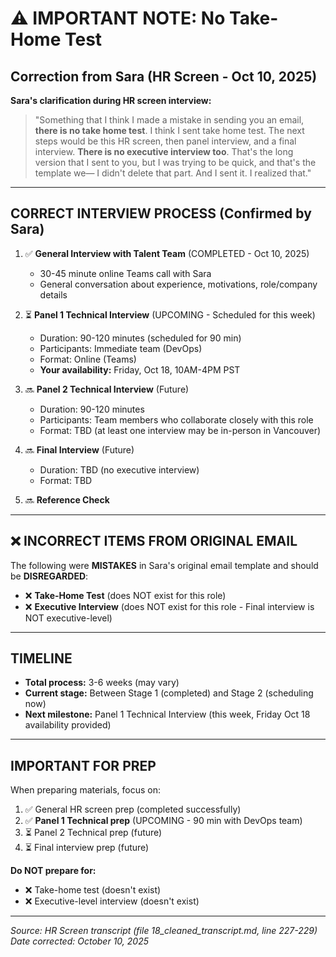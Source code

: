 # ⚠️ IMPORTANT NOTE: No Take-Home Test

## Correction from Sara (HR Screen - Oct 10, 2025)

**Sara's clarification during HR screen interview:**

> "Something that I think I made a mistake in sending you an email, **there is no take home test**. I think I sent take home test. The next steps would be this HR screen, then panel interview, and a final interview. **There is no executive interview too**. That's the long version that I sent to you, but I was trying to be quick, and that's the template we— I didn't delete that part. And I sent it. I realized that."

---

## CORRECT INTERVIEW PROCESS (Confirmed by Sara)

1. ✅ **General Interview with Talent Team** (COMPLETED - Oct 10, 2025)
   - 30-45 minute online Teams call with Sara
   - General conversation about experience, motivations, role/company details

2. ⏳ **Panel 1 Technical Interview** (UPCOMING - Scheduled for this week)
   - Duration: 90-120 minutes (scheduled for 90 min)
   - Participants: Immediate team (DevOps)
   - Format: Online (Teams)
   - **Your availability:** Friday, Oct 18, 10AM-4PM PST

3. 🔜 **Panel 2 Technical Interview** (Future)
   - Duration: 90-120 minutes
   - Participants: Team members who collaborate closely with this role
   - Format: TBD (at least one interview may be in-person in Vancouver)

4. 🔜 **Final Interview** (Future)
   - Duration: TBD (no executive interview)
   - Format: TBD

5. 🔜 **Reference Check**

---

## ❌ INCORRECT ITEMS FROM ORIGINAL EMAIL

The following were **MISTAKES** in Sara's original email template and should be **DISREGARDED**:

- ❌ **Take-Home Test** (does NOT exist for this role)
- ❌ **Executive Interview** (does NOT exist for this role - Final interview is NOT executive-level)

---

## TIMELINE

- **Total process:** 3-6 weeks (may vary)
- **Current stage:** Between Stage 1 (completed) and Stage 2 (scheduling now)
- **Next milestone:** Panel 1 Technical Interview (this week, Friday Oct 18 availability provided)

---

## IMPORTANT FOR PREP

When preparing materials, focus on:
1. ✅ General HR screen prep (completed successfully)
2. ✅ **Panel 1 Technical prep** (UPCOMING - 90 min with DevOps team)
3. ⏳ Panel 2 Technical prep (future)
4. ⏳ Final interview prep (future)

**Do NOT prepare for:**
- ❌ Take-home test (doesn't exist)
- ❌ Executive-level interview (doesn't exist)

---

*Source: HR Screen transcript (file 18_cleaned_transcript.md, line 227-229)*  
*Date corrected: October 10, 2025*

